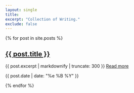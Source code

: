 ```yaml
---
layout: single
title: 
excerpt: "Collection of Writing."
exclude: false
---
```



{% for post in site.posts %}
  
  <article class="archive-item" itemscope itemtype="https://schema.org/CreativeWork">
    <h2 class="archive-item-title" itemprop="headline">
      <a href="{{ post.url | relative_url }}" rel="permalink">{{ post.title }}</a>
    </h2>
    <p class="archive-item-excerpt" itemprop="description">{{ post.excerpt | markdownify |  truncate: 300 }} <a href="{{ post.url | relative_url }}" rel="permalink">Read more</a> </p>
    <p class="archive-item-date"> <time datetime="{{ page.date | date_to_xmlschema }}">{{ post.date | date: "%e %B %Y" }}</time></p> 
  

{% endfor %}